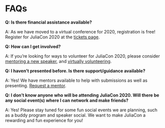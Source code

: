 # FAQs

**Q: Is there financial assistance available?**

A: As we have moved to a virtual conference for 2020, registration is free! Register for JuliaCon 2020 at the [tickets page](/2020/tickets/).

**Q: How can I get involved?**

A: If you’re looking for ways to volunteer for JuliaCon 2020, please consider [mentoring a new speaker](https://docs.google.com/forms/d/e/1FAIpQLSf2vv8GMJhYZ8bEXNFQVZDQmu3sLxPQmk0mNUOodM7uznvxBQ/viewform), and [virtually volunteering](https://forms.gle/ZPeUVtJKJa292tgn9).

**Q: I haven’t presented before. Is there support/guidance available?**

A: Yes! We have mentors available to help with submissions as well as presenting. [Request a mentor](https://docs.google.com/forms/d/e/1FAIpQLScS8-y8PgWa9lRF7yhBAU0bkruEvTsBF2weX_PhDXHr9Civ_A/viewform?usp=sf_link).

**Q: I don’t know anyone who will be attending JuliaCon 2020. Will there be any social event(s) where I can network and make friends?**

A: Yes! Please stay tuned for some fun social events we are planning, such as a buddy program and speaker social. We want to make JuliaCon a rewarding and fun experience for you!
